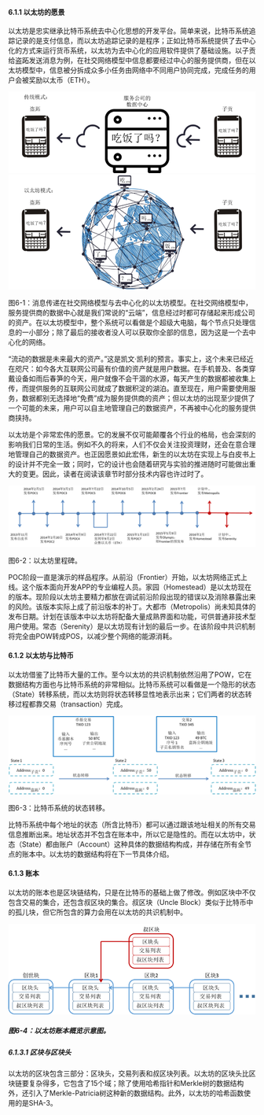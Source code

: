 #### 6.1.1 以太坊的愿景

以太坊是忠实继承比特币系统去中心化思想的开发平台。简单来说，比特币系统追踪记录的是支付信息，而以太坊追踪记录的是程序；正如比特币系统提供了去中心化的方式来运行货币系统，以太坊为去中心化的应用软件提供了基础设施。以子贡给盗跖发送消息为例，在社交网络模型中信息都要经过中心的服务提供商，但在以太坊模型中，信息被分拆成众多小任务由网络中不同用户协同完成，完成任务的用户会被奖励以太币（ETH）。

![](/assets/fig-6-1-1.png)![](/assets/fig-6-1-2.png)

图6-1：消息传递在社交网络模型与去中心化的以太坊模型。在社交网络模型中，服务提供商的数据中心就是我们常说的“云端”，信息经过时都可存储起来形成公司的资产。在以太坊模型中，整个系统可以看做是个超级大电脑，每个节点只处理信息的一小部分；除了最后的接收者没人可以获取你全部的信息，因为这是一个去中心化的网络。

“流动的数据是未来最大的资产。”这是凯文·凯利的预言。事实上，这个未来已经近在咫尺：如今各大互联网公司最有价值的资产就是用户数据。在手机普及、各类穿戴设备如雨后春笋的今天，用户就像不会干涸的水源，每天产生的数据都被收集上传，而提供服务的互联网公司就成了数据积淀的湖泊。直至现在，用户需要使用服务，数据都别无选择地“免费”成为服务提供商的资产；但以太坊的出现至少提供了一个可能的未来，用户可以自主地管理自己的数据资产，不再被中心化的服务提供商挟持。

以太坊是个非常宏伟的愿景。它的发展不仅可能颠覆各个行业的格局，也会深刻的影响我们日常的生活。例如不久的将来，人们不仅会关注投资理财，还会在意合理地管理自己的数据资产。也正因愿景如此宏伟，新生的以太坊在实现上与白皮书上的设计并不完全一致；同时，它的设计也会随着研究与实验的推进随时可能做出重大的变更。因此，读者在阅读该章节时部分技术内容也许过时了。

![](/assets/fig-6-2.png)

图6-2：以太坊里程碑。

POC阶段一直是演示的样品程序。从前沿（Frontier）开始，以太坊网络正式上线。这个版本面向开发APP的专业编程人员。家园（Homestead）是以太坊现在的版本。现阶段以太坊主要精力都放在调试前沿阶段出现的错误以及消除暴露出来的风险。该版本实际上成了前沿版本的补丁。大都市（Metropolis）尚未知具体的发布日期。计划在该版本中以太坊将配备大量成熟界面和功能，可供普通非技术型用户使用。常态（Serenity）是以太坊现有计划的最后一步。在该阶段中共识机制将完全由POW转成POS，以减少整个网络的能源消耗。

#### 6.1.2 以太坊与比特币

以太坊借鉴了比特币大量的工作。至今以太坊的共识机制依然沿用了POW，它在数据结构方面也与比特币系统的非常相似。比特币系统可以看做是一个隐形的状态（State）转移系统，而以太坊则将状态转移显性地表示出来；它们两者的状态转移过程都靠交易（transaction）完成。

![](/assets/fig-6-3.png)

图6-3：比特币系统的状态转移。

比特币系统中每个地址的状态（所含比特币）都可以通过跟该地址相关的所有交易信息推断出来。地址状态并不包含在账本中，所以它是隐性的。而在以太坊中，状态（State）都由账户（Account）这种具体的数据结构构成，并存储在所有全节点的账本中。以太坊的数据结构将在下一节具体介绍。

#### 6.1.3 账本

以太坊的账本也是区块链结构，只是在比特币的基础上做了修改。例如区块中不仅包含交易的集合，还包含叔区块的集合。叔区块（Uncle Block）类似于比特币中的孤儿块，但它所包含的算力会用在以太坊的共识机制中。

![](/assets/fig-6-4.png)

##### 图6-4：以太坊账本概览示意图。

##### 6.1.3.1 区块与区块头

以太坊的区块包含三部分：区块头，交易列表和叔区块列表。以太坊的区块头比区块链要复杂得多，它包含了15个域；除了使用哈希指针和Merkle树的数据结构外，还引入了Merkle-Patricia树这种新的数据结构。此外，以太坊的哈希函数使用的是SHA-3。


